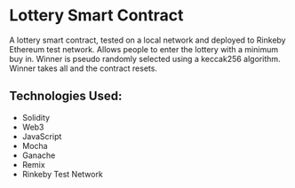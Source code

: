 # Lottery Smart Contract
A lottery smart contract, tested on a local network and deployed to Rinkeby Ethereum test network. Allows people to enter the lottery with a minimum buy in. Winner is pseudo randomly selected using a keccak256 algorithm. Winner takes all and the contract resets. 

## Technologies Used:
* Solidity
* Web3
* JavaScript
* Mocha
* Ganache
* Remix
* Rinkeby Test Network
